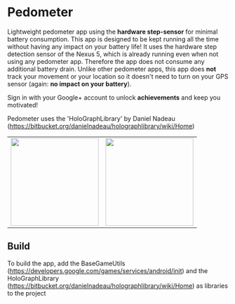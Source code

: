 Pedometer
=========

Lightweight pedometer app using the <b>hardware step-sensor</b> for minimal battery consumption.
This app is designed to be kept running all the time without having any impact on your battery life! It uses the hardware step detection sensor of the Nexus 5, which is already running even when not using any pedometer app. Therefore the app does not consume any additional battery drain. Unlike other pedometer apps, this app does <b>not</b> track your movement or your location so it doesn't need to turn on your GPS sensor (again: <b>no impact on your battery</b>).

Sign in with your Google+ account to unlock <b>achievements</b> and keep you motivated!



Pedometer uses the 'HoloGraphLibrary' by Daniel Nadeau (https://bitbucket.org/danielnadeau/holographlibrary/wiki/Home)


<table sytle="border: 0px;">
<tr>
<td><img width="200px" src="https://lh3.ggpht.com/2ZFNccvrhhdL7pGwqoDeQbbpWjzDOc8hcqmINJ21VGXoddAVUj-RaOlLyemwEAIV8Q=h900-rw" /></td>
<td><img width="200px" src="https://lh3.ggpht.com/FILbtxHCIo9ArHhrzjkJq6TcxCUQUrtyFn3qEVb0qBcFInwNn8c24IADtlREn8BVA91d=h900-rw" /></td>
</tr>
</table>



Build
-----

To build the app, add the BaseGameUtils (https://developers.google.com/games/services/android/init) and the HoloGraphLibrary (https://bitbucket.org/danielnadeau/holographlibrary/wiki/Home) as libraries to the project

